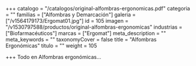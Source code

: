 +++
catalogo = "/catalogos/original-alfombras-ergonomicas.pdf"
categoria = ""
familias = ["Alfombras y Demarcación"]
galeria = ["/v1564179173/Ergomat01.jpg"]
id = 105
imagen = "/v1530797588/productos/original-alfombras-ergonomicas"
industrias = ["Biofarmacéuticos"]
marcas = ["Ergomat"]
meta_description = ""
meta_keywords = ""
taxonomyCover = false
title = "Alfombras Ergonómicas"
titulo = ""
weight = 105

+++
Todo en Alfombras ergonómicas...